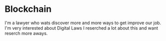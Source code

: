 # Blockchain
I'm a lawyer who wats discover more and more ways to get improve our job.  I'm very interested about Digital Laws I reserched a lot about this and want reserch more aways.
